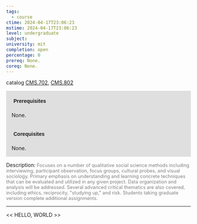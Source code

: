 ```yaml
---
tags:
  - course
ctime: 2024-04-17T23:06:23
mstime: 2024-04-17T23:06:23
level: undergraduate
subject: 
university: mit
completion: open
percentage: 0
prereq: None.
coreq: None.
---
```


catalog [CMS.702](http://student.mit.edu/catalog/mCMSa.html#CMS.702), [CMS.802](http://student.mit.edu/catalog/mCMSa.html#CMS.802)

<span style="display: block; padding: 15px; background-color: rgb(100, 100, 100, 0.2);"><font id="m_prereq104_0" style="display: block; font-family: Arial, sans-serif; font-weight: bold; padding: 5px">Prerequisites</font><br><span id="prereq104_0">None.</span></span>
<span style="display: block; padding: 15px; background-color: rgb(100, 100, 100, 0.2);"><font id="m_coreq104_0" style="display: block; font-family: Arial, sans-serif; font-weight: bold; padding: 5px">Corequisites</font><br><span id="coreq104_0">None.</span></span>

<font style="">Description:</font>
<font style="color: grey; font-size: 0.8rem;">Focuses on a number of qualitative social science methods including interviewing, participant observation, focus groups, cultural probes, and visual sociology. Primary emphasis on understanding and learning concrete techniques that can be evaluated and utilized in any given project. Data organization and analysis will be addressed. Several advanced critical thematics are also covered, including ethics, reciprocity, "studying up," and risk. Students taking graduate version complete additional assignments.</font>



---

<< HELLO, WORLD >>
